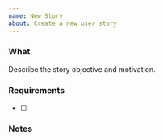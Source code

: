 ```yaml
---
name: New Story
about: Create a new user story
---
```

### What
Describe the story objective and motivation.

### Requirements
- [ ]

### Notes
